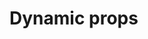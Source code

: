 # Dynamic props

<!-- 
This page should provide:
1. Complete working examples of an Enforma form using a schema
2. Fields are rendered individually, receiving the props from the schema
3. One of the fields has dynamic props are dynamic 
4. This means they respond to the other fields changing
6. Show validation errors
7. Submit handling (alert a message on valid form)


Page should provide not just code but a working example. 
Component file will be in ./components/DynamicPropsExample.vue
-->